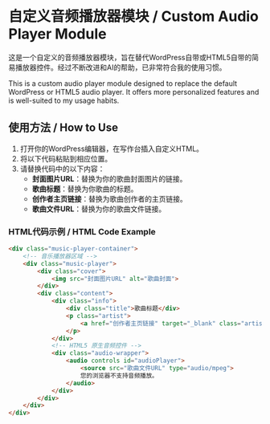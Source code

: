 # 自定义音频播放器模块 / Custom Audio Player Module

这是一个自定义的音频播放器模块，旨在替代WordPress自带或HTML5自带的简易播放器控件。经过不断改进和AI的帮助，已非常符合我的使用习惯。

This is a custom audio player module designed to replace the default WordPress or HTML5 audio player. It offers more personalized features and is well-suited to my usage habits.

## 使用方法 / How to Use

1. 打开你的WordPress编辑器，在写作台插入自定义HTML。
2. 将以下代码粘贴到相应位置。
3. 请替换代码中的以下内容：
   - **封面图片URL**：替换为你的歌曲封面图片的链接。
   - **歌曲标题**：替换为你歌曲的标题。
   - **创作者主页链接**：替换为歌曲创作者的主页链接。
   - **歌曲文件URL**：替换为你的歌曲文件链接。

### HTML代码示例 / HTML Code Example

```html
<div class="music-player-container">
    <!-- 音乐播放器区域 -->
    <div class="music-player">
        <div class="cover">
            <img src="封面图片URL" alt="歌曲封面">
        </div>
        <div class="content">
            <div class="info">
                <div class="title">歌曲标题</div>
                <p class="artist">
                    <a href="创作者主页链接" target="_blank" class="artist-link">创作者名字</a>
                </p>
            </div>
            <!-- HTML5 原生音频控件 -->
            <div class="audio-wrapper">
                <audio controls id="audioPlayer">
                    <source src="歌曲文件URL" type="audio/mpeg">
                    您的浏览器不支持音频播放。
                </audio>
            </div>
        </div>
    </div>
</div>
